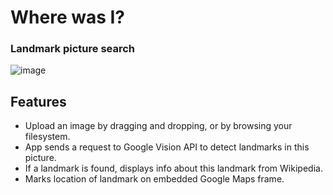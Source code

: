 # Where was I?
### Landmark picture search  
  
![image](https://user-images.githubusercontent.com/21296522/118638235-e6eb5980-b7d6-11eb-8bd5-5accaaa220cf.png)  

## Features

* Upload an image by dragging and dropping, or by browsing your filesystem.
* App sends a request to Google Vision API to detect landmarks in this picture.
* If a landmark is found, displays info about this landmark from Wikipedia.
* Marks location of landmark on embedded Google Maps frame.
